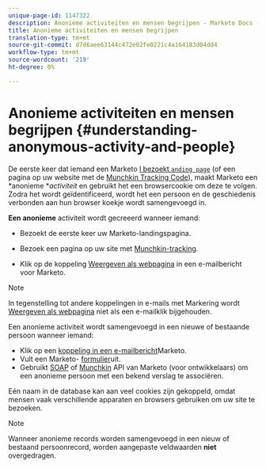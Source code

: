```yaml
---
unique-page-id: 1147322
description: Anonieme activiteiten en mensen begrijpen - Marketo Docs - Productdocumentatie
title: Anonieme activiteiten en mensen begrijpen
translation-type: tm+mt
source-git-commit: d7d6aee63144c472e02fe0221c4a164183d04dd4
workflow-type: tm+mt
source-wordcount: '219'
ht-degree: 0%

---
```



# Anonieme activiteiten en mensen begrijpen {#understanding-anonymous-activity-and-people}

De eerste keer dat iemand een Marketo [l bezoekt `anding page`](http://docs.marketo.com/display/DOCS/Personalizing+Landing+Pages) (of een pagina op uw website met de [Munchkin Tracking Code](../../../../product-docs/administration/additional-integrations/add-munchkin-tracking-code-to-your-website.md)), maakt Marketo een *anonieme **activiteit* en gebruikt het een browsercookie om deze te volgen. Zodra het wordt geïdentificeerd, wordt het een persoon en de geschiedenis verbonden aan hun browser koekje wordt samengevoegd in.

**Een anonieme** activiteit wordt gecreeerd wanneer iemand:

* Bezoekt de eerste keer uw Marketo-landingspagina.

* Bezoek een pagina op uw site met [Munchkin-tracking](../../../../product-docs/administration/additional-integrations/add-munchkin-tracking-code-to-your-website.md).

* Klik op de koppeling [Weergeven als webpagina](../../../../product-docs/email-marketing/general/functions-in-the-editor/add-a-view-as-web-page-link-to-an-email.md) in een e-mailbericht voor Marketo.

>[!NOTE]
>
>In tegenstelling tot andere koppelingen in e-mails met Markering wordt [Weergeven als webpagina](../../../../product-docs/email-marketing/general/functions-in-the-editor/add-a-view-as-web-page-link-to-an-email.md) niet als een e-mailklik bijgehouden.

Een anonieme activiteit wordt samengevoegd in een nieuwe of bestaande persoon wanneer iemand:

* Klik op een [koppeling in een e-mailbericht](../../../../product-docs/email-marketing/general/using-tokens/add-a-system-token-as-a-link-in-an-email.md)Marketo.
* Vult een Marketo- [formulier](../../../../product-docs/demand-generation/forms/form-actions/embed-a-form-on-your-website.md)uit.
* Gebruikt [SOAP](http://docs.marketo.com/pages/viewpage.action?pageid=7509846) of [Munchkin](../../../../product-docs/administration/additional-integrations/add-munchkin-tracking-code-to-your-website.md) API van Marketo (voor ontwikkelaars) om een anonieme persoon met een bekend verslag te associëren.

Eén naam in de database kan aan veel cookies zijn gekoppeld, omdat mensen vaak verschillende apparaten en browsers gebruiken om uw site te bezoeken.

>[!NOTE]
>
>Wanneer anonieme records worden samengevoegd in een nieuw of bestaand persoonrecord, worden aangepaste veldwaarden **niet** overgedragen.

